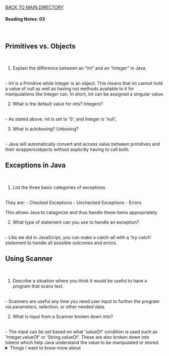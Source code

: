 [BACK TO MAIN DIRECTORY](../README.md)

#### Reading Notes: 03
<br>

## Primitives vs. Objects
<br>

1. Explain the difference between an “int” and an “Integer” in Java.
<br>
- Int is a Primitive while Integer is an object. This means that int cannot hold a value of null as well as having not methods available to it for manipulations like Integer can. In short, int can be assigned a singular value.

2. What is the default value for ints? Integers?
<br>
- As stated above, int is set to '0', and Integer is 'null', 

3. What is autoboxing? Unboxing?
<br>
- Java will automatically convert and access value between primitives and their wrappers/objects without explicitly having to call both.

## Exceptions in Java
<br>

1. List the three basic categories of exceptions.
<br>
They are:
 - Checked Exceptions
 - Unchecked Exceptions
 - Errors

 This allows Java to catagorize and thus handle these items appropriately.  

2. What type of statement can you use to handle an exception?
<br>
- Like we did in JavaScript, you can make a catch-all with a 'try-catch' statement to handle all possible outcomes and errors.


## Using Scanner
<br>

1. Describe a situation where you think it would be useful to have a program that scans text.
<br>
- Scanners are useful any time you need user input to further the program via parameters, selection, or other needed data.

2. What is input from a Scanner broken down into?
<br>
- The input can be set based on what 'valueOf' condition is used such as 'Integer.valueOf' or 'String.valueOf'. These are also broken down into tokens which help Java understand the value to be manipulated or stored.


<details>
<summary>Things I want to know more about</summary>

Begin writing here...
  
</details>
